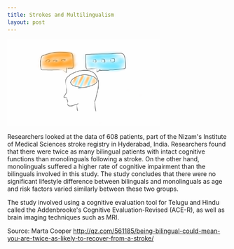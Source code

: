 ```yaml
---
title: Strokes and Multilingualism
layout: post
---
```

<img src="images/2015-11-29-image.png" alt="Drawing" style="width: 350px;"/>

Researchers looked at the data of 608 patients, part of the Nizam's Institute of Medical Sciences stroke registry in Hyderabad, India. Researchers found that there were twice as many bilingual patients with intact cognitive functions than monolinguals following a stroke. On the other hand, monolinguals suffered a higher rate of cognitive impairment than the bilinguals involved in this study. The study concludes that there were no significant lifestyle difference between bilinguals and monolinguals as age and risk factors varied similarly between these two groups.

The study involved using a cognitive evaluation tool for Telugu and Hindu called the Addenbrooke's Cognitive Evaluation-Revised (ACE-R), as well as brain imaging techniques such as MRI.

Source: Marta Cooper http://qz.com/561185/being-bilingual-could-mean-you-are-twice-as-likely-to-recover-from-a-stroke/
